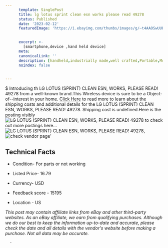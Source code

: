 ```yaml
---
      template: SinglePost
      title: lg lotus sprint clean esn works please read 49278
      status: Published
      date: '2023-02-12'
      featuredImage: 'https://i.ebayimg.com/thumbs/images/g/~t4AAOSwUUFijod2/s-l225.jpg'
       

      excerpt: >-
        [smartphone,device ,hand held device]
      meta:
      canonicalLink: ''
      description: [handheld,industrially made,well crafted,Portable,Mobile,Compact,Convenient,Lightweight,Maneuverable,Man-portable,Miniature,Carriable,Hand-held,Light,Holdable,Transportable,Mobile device,Pocket-sized,On-the-go,Wireless,Cordless,Compact size,Convenient size, smartphone,device ,hand held device]
      noindex: false
      

---
```

$
      Introducing th LG LOTUS (SPRINT) CLEAN ESN, WORKS, PLEASE READ! 49278 from a well-known brand.This Wireless device  is sure to be a Object-of--interest in your home. [Click Here](https://www.ebay.com/itm/185440861987?hash=item2b2d22ff23%3Ag%3A%7Et4AAOSwUUFijod2&mkevt=1&mkcid=1&mkrid=711-53200-19255-0&campid=%253CePNCampaignId%253E&customid=%253CreferenceId%253E&toolid=10049) to read more to learn about the shipping costs and additional details for the LG LOTUS (SPRINT) CLEAN ESN, WORKS, PLEASE READ! 49278. Shipping cost is undefined.Here is the posting visibly ![LG LOTUS (SPRINT) CLEAN ESN, WORKS, PLEASE READ! 49278](https://i.ebayimg.com/thumbs/images/g/~t4AAOSwUUFijod2/s-l225.jpg) to check out more postings here... ![LG LOTUS (SPRINT) CLEAN ESN, WORKS, PLEASE READ! 49278](https://i.ebayimg.com/images/g/~t4AAOSwUUFijod2/s-l1600.jpg), ![check vendor page](https://origin-galleryplus.ebayimg.com/ws/web/185440861987_2_0_1/225x225.jpg,https://origin-galleryplus.ebayimg.com/ws/web/185440861987_3_0_1/225x225.jpg,https://origin-galleryplus.ebayimg.com/ws/web/185440861987_4_0_1/225x225.jpg)'

      

 ## Technical Facts 



     
      

 - Condition- For parts or not working 


      

 - Listed Price- 16.79 


      

 - Currency- USD 


      

 - Feedback score - 15195 


      

 - Location - US 


      
      

 *_This post may contain affiliate links from eBay and other third-party websites. As an eBay affiliate, we earn from qualifying purchases. Although we do our best to keep the information up-to-date and accurate, please check the date and all details with the vendor's website before making a purchase. Not all data may be accurate._*




      -
